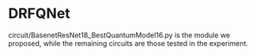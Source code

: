 # DRFQNet
circuit/BasenetResNet18_BestQuantumModel16.py is the module we proposed, while the remaining circuits are those tested in the experiment.
